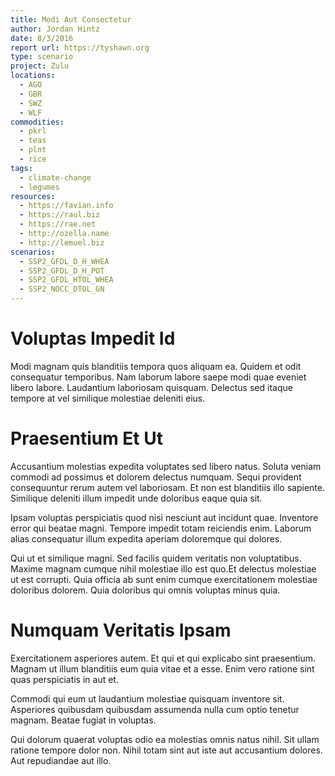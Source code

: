 ```yaml
---
title: Modi Aut Consectetur
author: Jordan Hintz
date: 8/3/2016
report url: https://tyshawn.org
type: scenario
project: Zulu
locations:
  - AGO
  - GBR
  - SWZ
  - WLF
commodities:
  - pkrl
  - teas
  - plnt
  - rice
tags:
  - climate-change
  - legumes
resources:
  - https://favian.info
  - https://raul.biz
  - https://rae.net
  - http://ozella.name
  - http://lemuel.biz
scenarios:
  - SSP2_GFDL_D_H_WHEA
  - SSP2_GFDL_D_H_POT
  - SSP2_GFDL_HTOL_WHEA
  - SSP2_NOCC_DTOL_GN
---
```

# Voluptas Impedit Id
Modi magnam quis blanditiis tempora quos aliquam ea. Quidem et odit consequatur temporibus. Nam laborum labore saepe modi quae eveniet libero labore. Laudantium laboriosam quisquam. Delectus sed itaque tempore at vel similique molestiae deleniti eius.

# Praesentium Et Ut
Accusantium molestias expedita voluptates sed libero natus. Soluta veniam commodi ad possimus et dolorem delectus numquam. Sequi provident consequuntur rerum autem vel laboriosam. Et non est blanditiis illo sapiente. Similique deleniti illum impedit unde doloribus eaque quia sit.
 Ipsam voluptas perspiciatis quod nisi nesciunt aut incidunt quae. Inventore error qui beatae magni. Tempore impedit totam reiciendis enim. Laborum alias consequatur illum expedita aperiam doloremque qui dolores.
 Qui ut et similique magni. Sed facilis quidem veritatis non voluptatibus. Maxime magnam cumque nihil molestiae illo est quo.Et delectus molestiae ut est corrupti. Quia officia ab sunt enim cumque exercitationem molestiae doloribus dolorem. Quia doloribus qui omnis voluptas minus quia.

# Numquam Veritatis Ipsam
Exercitationem asperiores autem. Et qui et qui explicabo sint praesentium. Magnam ut illum blanditiis eum quia vitae et a esse. Enim vero ratione sint quas perspiciatis in aut et.
 Commodi qui eum ut laudantium molestiae quisquam inventore sit. Asperiores quibusdam quibusdam assumenda nulla cum optio tenetur magnam. Beatae fugiat in voluptas.
 Qui dolorum quaerat voluptas odio ea molestias omnis natus nihil. Sit ullam ratione tempore dolor non. Nihil totam sint aut iste aut accusantium dolores. Aut repudiandae aut illo.

